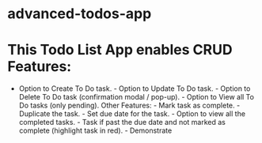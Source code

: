 # advanced-todos-app

# This Todo List App enables CRUD Features:

- Option to Create To Do task. - Option to Update To Do task. - Option to Delete To Do task (confirmation modal / pop-up). - Option to View all To Do tasks (only pending). Other Features: - Mark task as complete. - Duplicate the task. - Set due date for the task. - Option to view all the completed tasks. - Task if past the due date and not marked as complete (highlight task in red). - Demonstrate
